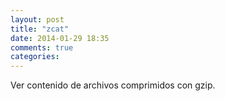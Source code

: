 ```yaml
---
layout: post
title: "zcat"
date: 2014-01-29 18:35
comments: true
categories: 
---
```

Ver contenido de archivos comprimidos con gzip.

